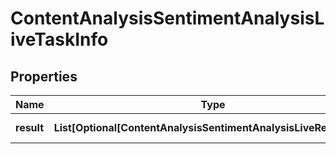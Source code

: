 # ContentAnalysisSentimentAnalysisLiveTaskInfo


## Properties

| Name | Type | Description | Notes |
|------------ | ------------- | ------------- | -------------|
**result** | **List[Optional[ContentAnalysisSentimentAnalysisLiveResultInfo]]** | array of results |[optional]|
